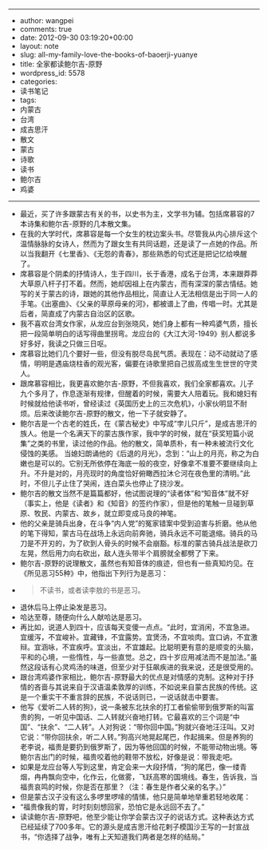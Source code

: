 - --
- author: wangpei
- comments: true
- date: 2012-09-30 03:19:20+00:00
- layout: note
- slug: all-my-family-love-the-books-of-baoerji-yuanye
- title: 全家都读鲍尔吉-原野
- wordpress_id: 5578
- categories:
- 读书笔记
- tags:
- 内蒙古
- 台湾
- 成吉思汗
- 散文
- 蒙古
- 诗歌
- 读书
- 鲍尔吉
- 鸡婆
- --
- 最近，买了许多跟蒙古有关的书，以史书为主，文学书为辅。包括席慕容的7本诗集和鲍尔吉-原野的几本散文集。
- 在我的大学时代，席慕容是每一个女生的枕边案头书。尽管我从内心排斥这个温情脉脉的女诗人，然而为了跟女生有共同话题，还是读了一点她的作品。所以当我翻开《七里香》、《无怨的青春》，那些熟悉的句式还是把记忆给唤醒了。
- 席慕容是个阴柔的抒情诗人，生于四川，长于香港，成名于台湾，本来跟莽莽大草原八杆子打不着。然而，她却因祖上在内蒙古，而有深深的蒙古情结。她写的关于蒙古的诗，跟她的其他作品相比，简直让人无法相信是出于同一人的手笔。《出塞曲》、《父亲的草原母亲的河》，都被谱上了曲，传唱一时。尤其是后者，简直成了内蒙古自治区的区歌。
- 我不喜欢台湾女作家，从龙应台到张晓风，她们身上都有一种鸡婆气质，擅长把一段简单明白的话写得曲里拐弯。龙应台的《大江大河-1949》别人都说多好多好，我读之只做三日呕。
- 席慕容比她们几个要好一些，但没有脱尽岛民气质。表现在：动不动就动了感情，明明是遇庙烧柱香的观光客，偏要在诗歌里把自己拔高成生生世世的守灵人。
- 跟席慕容相比，我更喜欢鲍尔吉-原野，不但我喜欢，我们全家都喜欢。儿子九个多月了，作息逐渐有规律，但醒着的时候，需要大人陪着玩。我和媳妇有时候就给他读书听，曾经读过《英国历史上的三次危机》，小家伙明显不耐烦。后来改读鲍尔吉-原野的散文，他一下子就安静了。
- 鲍尔吉是一个古老的姓氏，在《蒙古秘史》中写成“孛儿只斤”，是成吉思汗的族人。他是一个名满天下的蒙古族作家，我中学的时候，就在“获奖短篇小说集”之类的书里，读过他的作品。他的散文，简单质朴，有一种未被流行文化侵蚀的美感。 当媳妇朗诵他的《后退的月光》，念到：“山上的月亮，称之为白嫩也是可以的。它别无所依停在海底一般的夜空，好像拿不准要不要继续向上升。不升是对的，月亮现时的角度恰好俯瞰西拉沐仑河在夜色里的清明。”此时，不但儿子止住了哭闹，连白菜头也停止了挠沙发。
- 鲍尔吉的散文当然不是篇篇都好，他试图说理的“读者体”和“知音体”就不好（事实上，他是《读者》和《知音》的签约作家），但是他的笔触一旦碰到草原、牧民、内蒙古、故乡，就立即变成马良的神笔。
- 他的父亲是骑兵出身，在斗争“内人党”的冤家错案中受到迫害与折磨。他从他的笔下得知，蒙古马在战场上永远向前奔驰，骑兵永远不可能退缩。骑兵的马刀是不开刃的，为了砍到人骨头的时候不会崩豁。标准的蒙古骑兵战法是砍刀左晃，然后用力向右砍出，敌人连头带半个肩膀就全都劈了下来。
- 鲍尔吉-原野的说理散文，虽然也有知音体的痕迹，但也有一些真知灼见。在《所见恶习55种》中，他指出下列行为是恶习：
- <blockquote>不读书，或者读李敖的书是恶习。
- 退休后马上停止染发是恶习。
- 哈达至尊，随便向什么人献哈达是恶习。</blockquote>
- 再比如，说道人到四十，应该每天变傻一点点。“此时，宜消闲，不宜急进。宜缓泻，不宜峻补。宜藏锋，不宜露势。宜煲汤，不宜啖肉。宜口讷，不宜激辩。宜涵咏，不宜疾呼。宜淡出，不宜雄起。比聪明更有意的是顺变的头脑，平和的心境，一些惰性，与一些直觉。总之，四十岁应用减法而不是加法。”虽然这段话有心灵鸡汤的味道，但至少对于狂飙疾进的我来说，还是很受用的。
- 跟台湾鸡婆作家相比，鲍尔吉-原野最大的优点是对情感的克制。这种对于抒情的吝啬与其说来自于汉语温柔敦厚的训练，不如说来自蒙古民族的传统。这是一个重实干不重言辞的民族，不说话则已，一说话就击中要害。
- 他写《爱听二人转的狗》，说一条被东北扶余的打工者偷偷带到俄罗斯的叫富贵的狗，一听见中国话、二人转就兴奋地打转。它最喜欢的三个词是“中国”、“扶余”、“二人转”。人对狗说：“带你回中国。”狗就兴奋地汪汪叫。又对它说：“带你回扶余，听二人转。”狗高兴地晃起尾巴，作起揖来。但是养狗的老李说，福贵是要扔到俄罗斯了，因为等他回国的时候，不能带动物出境。等鲍尔吉出门的时候，福贵咬着他的鞋带不放松，好像是说：带我走吧。
- 如果是龙应台等人写到这里，肯定会来一大段抒情，“狗的尾巴，像一缕青烟，冉冉飘向空中，化作云，化做雾，飞跃高寒的国境线。春生，告诉我，当福贵哀鸣的时候，你是否在那里？（注：春生是作者父亲的名字。）”
- 但是蒙古汉子没有这么多啰里啰嗦的情愫，他只是简单地举重若轻地收尾：
- “福贵像我的胃，时时刻刻想回家，恐怕它是永远回不去了。”
- 读读鲍尔吉-原野吧，他至少能让你学会蒙古汉子的说话方式。这种表达方式已经延续了700多年。它的源头是成吉思汗给花剌子模国沙王写的一封宣战书，“你选择了战争，唯有上天知道我们两者是怎样的结局。”
